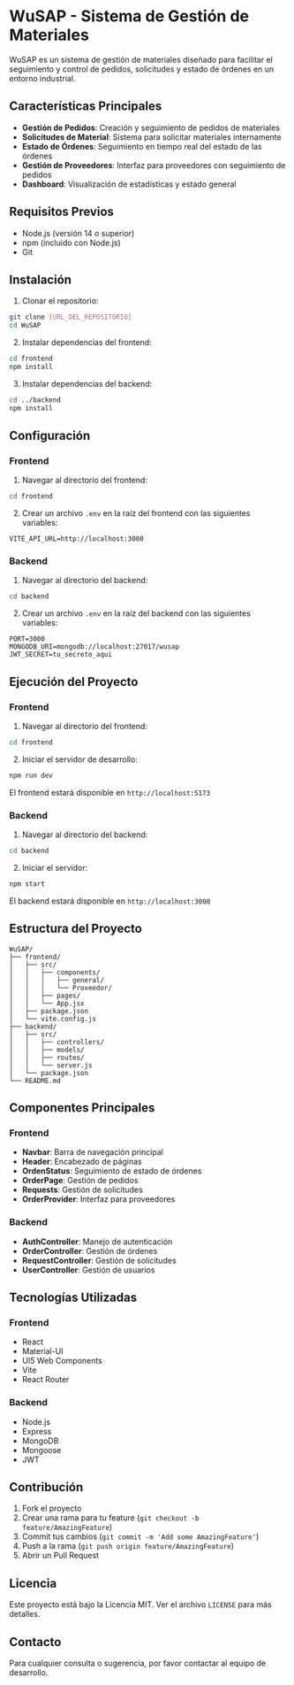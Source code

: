 # WuSAP - Sistema de Gestión de Materiales

WuSAP es un sistema de gestión de materiales diseñado para facilitar el seguimiento y control de pedidos, solicitudes y estado de órdenes en un entorno industrial.

## Características Principales

- **Gestión de Pedidos**: Creación y seguimiento de pedidos de materiales
- **Solicitudes de Material**: Sistema para solicitar materiales internamente
- **Estado de Órdenes**: Seguimiento en tiempo real del estado de las órdenes
- **Gestión de Proveedores**: Interfaz para proveedores con seguimiento de pedidos
- **Dashboard**: Visualización de estadísticas y estado general

## Requisitos Previos

- Node.js (versión 14 o superior)
- npm (incluido con Node.js)
- Git

## Instalación

1. Clonar el repositorio:
```bash
git clone [URL_DEL_REPOSITORIO]
cd WuSAP
```

2. Instalar dependencias del frontend:
```bash
cd frontend
npm install
```

3. Instalar dependencias del backend:
```bash
cd ../backend
npm install
```

## Configuración

### Frontend
1. Navegar al directorio del frontend:
```bash
cd frontend
```

2. Crear un archivo `.env` en la raíz del frontend con las siguientes variables:
```
VITE_API_URL=http://localhost:3000
```

### Backend
1. Navegar al directorio del backend:
```bash
cd backend
```

2. Crear un archivo `.env` en la raíz del backend con las siguientes variables:
```
PORT=3000
MONGODB_URI=mongodb://localhost:27017/wusap
JWT_SECRET=tu_secreto_aqui
```

## Ejecución del Proyecto

### Frontend
1. Navegar al directorio del frontend:
```bash
cd frontend
```

2. Iniciar el servidor de desarrollo:
```bash
npm run dev
```

El frontend estará disponible en `http://localhost:5173`

### Backend
1. Navegar al directorio del backend:
```bash
cd backend
```

2. Iniciar el servidor:
```bash
npm start
```

El backend estará disponible en `http://localhost:3000`

## Estructura del Proyecto

```
WuSAP/
├── frontend/
│   ├── src/
│   │   ├── components/
│   │   │   ├── general/
│   │   │   └── Proveedor/
│   │   ├── pages/
│   │   └── App.jsx
│   ├── package.json
│   └── vite.config.js
├── backend/
│   ├── src/
│   │   ├── controllers/
│   │   ├── models/
│   │   ├── routes/
│   │   └── server.js
│   └── package.json
└── README.md
```

## Componentes Principales

### Frontend
- **Navbar**: Barra de navegación principal
- **Header**: Encabezado de páginas
- **OrdenStatus**: Seguimiento de estado de órdenes
- **OrderPage**: Gestión de pedidos
- **Requests**: Gestión de solicitudes
- **OrderProvider**: Interfaz para proveedores

### Backend
- **AuthController**: Manejo de autenticación
- **OrderController**: Gestión de órdenes
- **RequestController**: Gestión de solicitudes
- **UserController**: Gestión de usuarios

## Tecnologías Utilizadas

### Frontend
- React
- Material-UI
- UI5 Web Components
- Vite
- React Router

### Backend
- Node.js
- Express
- MongoDB
- Mongoose
- JWT

## Contribución

1. Fork el proyecto
2. Crear una rama para tu feature (`git checkout -b feature/AmazingFeature`)
3. Commit tus cambios (`git commit -m 'Add some AmazingFeature'`)
4. Push a la rama (`git push origin feature/AmazingFeature`)
5. Abrir un Pull Request

## Licencia

Este proyecto está bajo la Licencia MIT. Ver el archivo `LICENSE` para más detalles.

## Contacto

Para cualquier consulta o sugerencia, por favor contactar al equipo de desarrollo.
